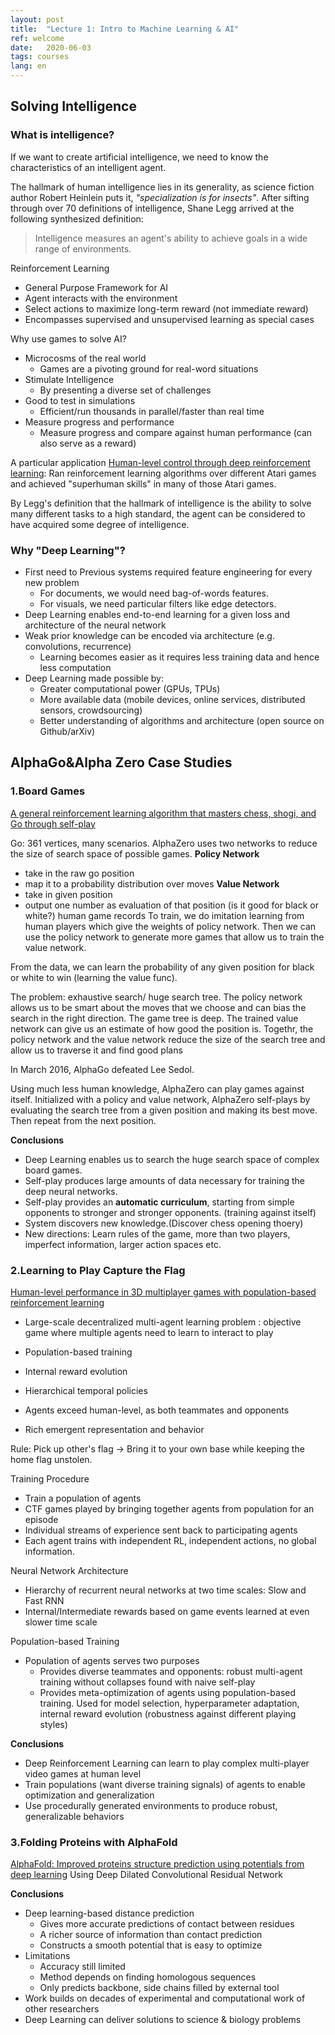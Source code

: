 ```yaml
---
layout: post
title:  "Lecture 1: Intro to Machine Learning & AI"
ref: welcome
date:   2020-06-03
tags: courses
lang: en
---
```


## Solving Intelligence
### What is intelligence?
If we want to create artificial intelligence, we need to know the characteristics of an intelligent agent.

The hallmark of human intelligence lies in its generality, as science fiction author Robert Heinlein puts it,  _"specialization is for insects"_. 
After sifting through over 70 definitions of intelligence, Shane Legg arrived at the following synthesized definition:
>Intelligence measures an agent's ability to achieve goals in a wide range of environments.


Reinforcement Learning
- General Purpose Framework for AI
- Agent interacts with the environment
- Select actions to maximize long-term reward (not immediate reward)
- Encompasses supervised and unsupervised learning as special cases

Why use games to solve AI?
- Microcosms of the real world
    - Games are a pivoting ground for real-word situations
- Stimulate Intelligence
    - By presenting a diverse set of challenges
- Good to test in simulations
    - Efficient/run thousands in parallel/faster than real time
- Measure progress and performance
    - Measure progress and compare against human performance (can also serve as a reward) 


A particular application [Human-level control through deep reinforcement learning][ref-1]: Ran reinforcement learning algorithms over different Atari games and achieved "superhuman skills" in many of those Atari games. 

By Legg's definition that the hallmark of intelligence is the ability to solve many different tasks to a high standard, the agent can be considered to have acquired some degree of intelligence.

### Why "Deep Learning"?
- First need to Previous systems required feature engineering for every new problem
    - For documents, we would need bag-of-words features. 
    - For visuals, we need particular filters like edge detectors.
- Deep Learning enables end-to-end learning for a given loss and architecture of the neural network
- Weak prior knowledge can be encoded via architecture (e.g. convolutions, recurrence) 
    - Learning becomes easier as it requires less training data and hence less computation 
- Deep Learning made possible by:
    - Greater computational power (GPUs, TPUs)
    - More available data (mobile devices, online services, distributed sensors, crowdsourcing)
    - Better understanding of algorithms and architecture (open source on Github/arXiv)

## AlphaGo&Alpha Zero Case Studies

### 1.Board Games 
[A general reinforcement learning algorithm that masters chess, shogi, and Go through self-play][ref-2]

Go: 361 vertices, many scenarios.
AlphaZero uses two networks to reduce the size of search space of possible games.
**Policy Network** 
- take in the raw go position 
- map it to a probability distribution over moves
**Value Network** 
- take in given position 
- output one number as evaluation of that position (is it good for black or white?)
human game records
To train, we do imitation learning from human players which give the weights of policy network.
Then we can use the policy network to generate more games that allow us to train the value network.

From the data, we can learn the probability of any given position for black or white to win (learning the value func).

The problem: exhaustive search/ huge search tree.
The policy network allows us to be smart about the moves that we choose and can bias the search in the right direction.
The game tree is deep.
The trained value network can give us an estimate of how good the position is.
Togethr, the policy network and the value network reduce the size of the search tree and allow us to traverse it and find good plans

In March 2016, AlphaGo defeated Lee Sedol.




Using much less human knowledge, AlphaZero can play games against itself. Initialized with a policy and value network, AlphaZero self-plays by evaluating the search tree from a given position and making its best move. Then repeat from the next position.  





**Conclusions**
- Deep Learning enables us to search the huge search space of complex board games.
- Self-play produces large amounts of data necessary for training the deep neural networks.
- Self-play provides an **automatic curriculum**, starting from simple opponents to stronger and stronger opponents. (training against itself)
- System discovers new knowledge.(Discover chess opening thoery)
- New directions: Learn rules of the game, more than two players, imperfect information, larger action spaces etc.

### 2.Learning to Play Capture the Flag

[Human-level performance in 3D multiplayer games with population-based reinforcement learning][ref-3]


- Large-scale decentralized multi-agent learning problem : objective game where multiple agents need to learn to interact to play

- Population-based training 
- Internal reward evolution
- Hierarchical temporal policies
- Agents exceed human-level, as both teammates and opponents
- Rich emergent representation and behavior

Rule: Pick up other's flag -> Bring it to your own base while keeping the home flag unstolen. 

Training Procedure
- Train a population of agents
- CTF games played by bringing together agents from population for an episode
- Individual streams of experience sent back to participating agents
- Each agent trains with independent RL, independent actions, no global information.

Neural Network Architecture
- Hierarchy of recurrent neural networks at two time scales: Slow and Fast RNN
- Internal/Intermediate rewards based on game events learned at even slower time scale

Population-based Training
- Population of agents serves two purposes
    - Provides diverse teammates and opponents: robust multi-agent training without collapses found with naive self-play
    - Provides meta-optimization of agents using population-based training. Used for model selection, hyperparameter adaptation, internal reward evolution (robustness against different playing styles)

**Conclusions**
- Deep Reinforcement Learning can learn to play complex multi-player video games at human level
- Train populations (want diverse training signals) of agents to enable optimization and generalization 
- Use procedurally generated environments to produce robust, generalizable behaviors

### 3.Folding Proteins with AlphaFold
[AlphaFold: Improved proteins structure prediction using potentials from deep learning][ref-4] Using Deep Dilated Convolutional Residual Network

**Conclusions**
- Deep learning-based distance prediction
    - Gives more accurate predictions of contact between residues
    - A richer source of information than contact prediction
    - Constructs a smooth potential that is easy to optimize
- Limitations
    - Accuracy still limited
    - Method depends on finding homologous sequences
    - Only predicts backbone, side chains filled by external tool
- Work builds on decades of experimental and computational work of other researchers
- Deep Learning can deliver solutions to science & biology problems


[ref-1]:https://web.stanford.edu/class/psych209/Readings/MnihEtAlHassibis15NatureControlDeepRL.pdf

[ref-2]:https://science.sciencemag.org/content/362/6419/1140

[ref-3]:https://science.sciencemag.org/content/364/6443/859

[ref-4]:https://www.nature.com/articles/s41586-019-1923-7
